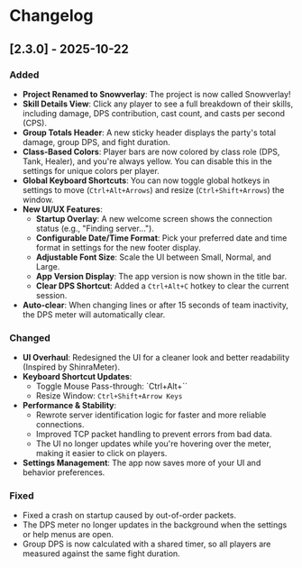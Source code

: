 # Changelog

## [2.3.0] - 2025-10-22

### Added

- **Project Renamed to Snowverlay**: The project is now called Snowverlay!
- **Skill Details View**: Click any player to see a full breakdown of their skills, including damage, DPS contribution, cast count, and casts per second (CPS).
- **Group Totals Header**: A new sticky header displays the party's total damage, group DPS, and fight duration.
- **Class-Based Colors**: Player bars are now colored by class role (DPS, Tank, Healer), and you're always yellow. You can disable this in the settings for unique colors per player.
- **Global Keyboard Shortcuts**: You can now toggle global hotkeys in settings to move (`Ctrl+Alt+Arrows`) and resize (`Ctrl+Shift+Arrows`) the window.
- **New UI/UX Features**:
    - **Startup Overlay**: A new welcome screen shows the connection status (e.g., "Finding server...").
    - **Configurable Date/Time Format**: Pick your preferred date and time format in settings for the new footer display.
    - **Adjustable Font Size**: Scale the UI between Small, Normal, and Large.
    - **App Version Display**: The app version is now shown in the title bar.
    - **Clear DPS Shortcut**: Added a `Ctrl+Alt+C` hotkey to clear the current session.
- **Auto-clear**: When changing lines or after 15 seconds of team inactivity, the DPS meter will automatically clear.

### Changed

- **UI Overhaul**: Redesigned the UI for a cleaner look and better readability (Inspired by ShinraMeter).
- **Keyboard Shortcut Updates**:
    - Toggle Mouse Pass-through: `Ctrl+Alt+\``
    - Resize Window: `Ctrl+Shift+Arrow Keys`
- **Performance & Stability**:
    - Rewrote server identification logic for faster and more reliable connections.
    - Improved TCP packet handling to prevent errors from bad data.
    - The UI no longer updates while you're hovering over the meter, making it easier to click on players.
- **Settings Management**: The app now saves more of your UI and behavior preferences.

### Fixed

- Fixed a crash on startup caused by out-of-order packets.
- The DPS meter no longer updates in the background when the settings or help menus are open.
- Group DPS is now calculated with a shared timer, so all players are measured against the same fight duration.
